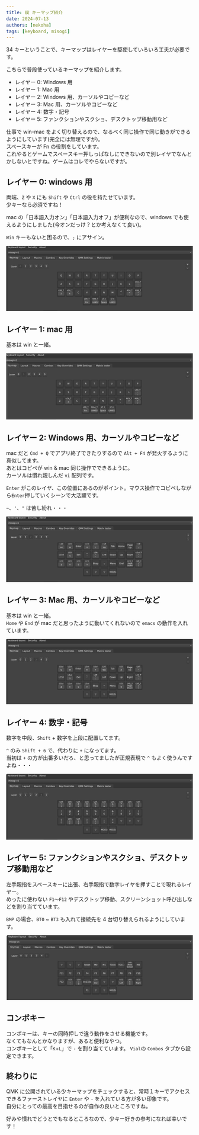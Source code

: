 ```yaml
---
title: 禊 キーマップ紹介
date: 2024-07-13
authors: [nekoha]
tags: [keyboard, misogi]
---
```


34 キーということで、キーマップはレイヤーを駆使していろいろ工夫が必要です。

こちらで普段使っているキーマップを紹介します。

- レイヤー 0: Windows 用
- レイヤー 1: Mac 用
- レイヤー 2: Windows 用、カーソルやコピーなど
- レイヤー 3: Mac 用、カーソルやコピーなど
- レイヤー 4: 数字・記号
- レイヤー 5: ファンクションやスクショ、デスクトップ移動用など

仕事で win-mac をよく切り替えるので、なるべく同じ操作で同じ動きができるようにしています(完全には無理ですが)。  
スペースキーが Fn の役割をしています。  
これやるとゲームでスペースキー押しっぱなしにできないので別レイヤでなんとかしないとですね。ゲームはコレでやらないですが。

## レイヤー 0: windows 用

両端、`Z` や `X` にも `Shift` や `Ctrl` の役を持たせています。  
少キーなら必須ですね！

mac の「日本語入力オン」「日本語入力オフ」が便利なので、windows でも使えるようにしました(今オンだっけ？とか考えなくて良い)。

`Win` キーもないと困るので、`;` にアサイン。

![0](./layer0.png)

## レイヤー 1: mac 用

基本は win と一緒。

![0](./layer1.png)

## レイヤー 2: Windows 用、カーソルやコピーなど

mac だと `Cmd + Q` でアプリ終了できたりするので `Alt + F4` が発火するように真似してます。  
あとはコピペが win & mac 同じ操作でできるように。  
カーソルは慣れ親しんだ `vi` 配列です。

`Enter` がこのレイヤ、この位置にあるのがポイント。マウス操作でコピペしながら`Enter`押していくシーンで大活躍です。

`~`、`'`、`"` は苦し紛れ・・・

![0](./layer2.png)

## レイヤー 3: Mac 用、カーソルやコピーなど

基本は win と一緒。  
`Home` や `End` が mac だと思ったように動いてくれないので `emacs` の動作を入れています。

![0](./layer3.png)

## レイヤー 4: 数字・記号

数字を中段、`Shift` + 数字を上段に配置してます。

`^` のみ `Shift + 6` で、代わりに `+` になってます。  
当初は `+` の方が出番多いだろ、と思ってましたが正規表現で `^` もよく使うんですよね・・・

![0](./layer4.png)

## レイヤー 5: ファンクションやスクショ、デスクトップ移動用など

左手親指をスペースキーに出張、右手親指で数字レイヤを押すことで現れるレイヤー。  
めったに使わない `F1～F12` やデスクトップ移動、スクリーンショット呼び出しなどを割り当てています。

`BMP` の場合、`BT0` ~ `BT3` も入れて接続先を 4 台切り替えられるようにしています。

![0](./layer5.png)

## コンボキー

コンボキーは、キーの同時押しで違う動作をさせる機能です。  
なくてもなんとかなりますが、あると便利なやつ。  
コンボキーとして「`K`+`L`」で `-` を割り当てています。
`Vial`の `Combos` タブから設定できます。

## 終わりに

QMK に公開されている少キーマップをチェックすると、常時１キーでアクセスできるファーストレイヤに `Enter` や `-` を入れている方が多い印象です。  
自分にとっての最高を目指せるのが自作の良いところですね。

好みや慣れでどうとでもなるところなので、少キー好きの参考になれば幸いです！
